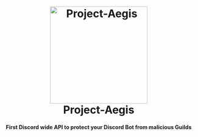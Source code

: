 <h1 align="center">
    <a href="https://discord.gg/Pah4yj5"><img src="https://i.imgur.com/AuOmb8h.png" width="256px" alt="Project-Aegis"></a>
  <br>
    Project-Aegis
  <br>
 </h1>
 <h4 align="center">First Discord wide API to protect your Discord Bot from malicious Guilds</h4>


